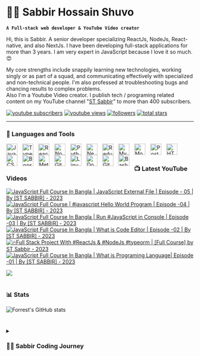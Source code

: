 # 👩‍💻 Sabbir Hossain Shuvo

**`A Full-stack web developer & YouTube Video creator`**

Hi, this is Sabbir. A senior developer specializing ReactJs, NodeJs, React-native, and also NextJs. I have been developing full-stack applications for more than 3 years. I am very expert in JavaScript because I love it so much.😍

My core strengths include snappily learning new technologies, working singly or as part of a squad, and communicating effectively with specialized and non-technical people. I'm also professed at troubleshooting bugs and chancing results to complex problems.  
Also I'm a Youtube Video creator. I publish tech / programing related content on my YouTube channel "[ST Sabbir](https://youtube.com/c/stsabbir)" to more than 400 subscribers.

   <p align="left">
      <a href="https://www.youtube.com/c/stsabbir?sub_confirmation=1">
         <img alt="youtube subscribers" title="Subscribe to my YouTube channel" src="https://custom-icon-badges.demolab.com/youtube/channel/subscribers/UC-kwgB_vfZlCtI_eXijNhMw?color=%23E05D44&label=SUBSCRIBE&logo=video&logoColor=white&style=for-the-badge&labelColor=CE4630"/></a> 
      <a href="https://www.youtube.com/c/stsabbir">
         <img alt="youtube views" title="YouTube views" src="https://custom-icon-badges.demolab.com/youtube/channel/views/UC-kwgB_vfZlCtI_eXijNhMw?color=%23E1AD0E&logo=eye&logoColor=white&style=for-the-badge&labelColor=C79600"/></a> 
      <a href="https://github.com/devlopersabbir?tab=followers">
         <img alt="followers" title="Follow me on Github" src="https://custom-icon-badges.demolab.com/github/followers/devlopersabbir?color=236ad3&labelColor=1155ba&style=for-the-badge&logo=person-add&label=Follow&logoColor=white"/></a>
      <a href="https://github.com/devlopersabbir?tab=repositories&sort=stargazers">
         <img alt="total stars" title="Total stars on GitHub" src="https://custom-icon-badges.demolab.com/github/stars/devlopersabbir?color=55960c&style=for-the-badge&labelColor=488207&logo=star"/></a>
   </p>

---

### 🧰 Languages and Tools

<img align="left" alt="JavaScript" width="30px" style="padding-right:10px;" src="https://cdn.jsdelivr.net/gh/devicons/devicon/icons/javascript/javascript-plain.svg" />
<img align="left" alt="TypeScript" width="30px" style="padding-right:10px;" src="https://cdn.jsdelivr.net/gh/devicons/devicon/icons/typescript/typescript-plain.svg" />
<img align="left" alt="React" width="30px" style="padding-right:10px;" src="https://cdn.jsdelivr.net/gh/devicons/devicon/icons/react/react-original.svg" />
<img align="left" alt="NodeJS" width="30px" style="padding-right:10px;" src="https://cdn.jsdelivr.net/gh/devicons/devicon/icons/nodejs/nodejs-original.svg" />
<img align="left" alt="Python" width="30px" style="padding-right:10px;" src="https://cdn.jsdelivr.net/gh/devicons/devicon/icons/python/python-plain.svg" />
<img align="left" alt="NextJs" width="30px" style="padding-right:10px;" src="https://cdn.jsdelivr.net/gh/devicons/devicon/icons/nextjs/nextjs-original.svg"  />
<img align="left" alt="Redux" width="30px" style="padding-right:10px;" src="https://cdn.jsdelivr.net/gh/devicons/devicon/icons/redux/redux-original.svg" />
<img align="left" alt="MySQL" width="30px" style="padding-right:10px;" src="https://cdn.jsdelivr.net/gh/devicons/devicon/icons/mysql/mysql-original-wordmark.svg" />
<img align="left" alt="Mongoodb" width="30px" style="padding-right:10px;" src="https://cdn.jsdelivr.net/gh/devicons/devicon/icons/mongodb/mongodb-original-wordmark.svg" />
<img align="left" alt="PostGresQL" width="30px" style="padding-right:10px;"  src="https://cdn.jsdelivr.net/gh/devicons/devicon/icons/postgresql/postgresql-original.svg" />
<img align="left" alt="HTML" width="30px" style="padding-right:10px;" src="https://cdn.jsdelivr.net/gh/devicons/devicon/icons/html5/html5-plain.svg" />
<img align="left" alt="CSS" width="30px" style="padding-right:10px;" src="https://cdn.jsdelivr.net/gh/devicons/devicon/icons/css3/css3-plain.svg" />
<img align="left" alt="Boostrap" width="30px" style="padding-right:10px;" src="https://cdn.jsdelivr.net/gh/devicons/devicon/icons/tailwindcss/tailwindcss-plain.svg" />
<img align="left" alt="Meterial UI" width="30px" style="padding-right: 10px" src="https://cdn.jsdelivr.net/gh/devicons/devicon/icons/materialui/materialui-original.svg" />
<img align="left" alt="Git" width="30px" style="padding-right:10px;" src="https://cdn.jsdelivr.net/gh/devicons/devicon/icons/git/git-original.svg" />
<img align="left" alt="Linux" width="30px" style="padding-right:10px;" src="https://cdn.jsdelivr.net/gh/devicons/devicon/icons/linux/linux-original.svg" />
<img align="left" alt="Docker" width="30px" style="padding-right:10px;" src="https://cdn.jsdelivr.net/gh/devicons/devicon/icons/docker/docker-original.svg" />
<img align="left" alt="GitHub" width="30px" style="padding-right:10px;" src="https://cdn.jsdelivr.net/gh/devicons/devicon/icons/github/github-original.svg" />
<img align="left" alt="Bash" width="30px" style="padding-right:10px;" src="https://cdn.jsdelivr.net/gh/devicons/devicon/icons/bash/bash-original.svg" />
<br />

#

### 📺 Latest YouTube Videos

<!-- BEGIN YOUTUBE-CARDS -->
[![JavaScript Full Course In Bangla | JavaScript External File | Episode - 05 | By [ST SABBIR] - 2023](https://ytcards.demolab.com/?id=HE5IyCcTcHg&title=JavaScript+Full+Course+In+Bangla+%7C+JavaScript+External+File+%7C+Episode+-+05+%7C+By+%5BST+SABBIR%5D+-+2023&lang=en&timestamp=1679401808&background_color=%230d1117&title_color=%23ffffff&stats_color=%23dedede&width=250 "JavaScript Full Course In Bangla | JavaScript External File | Episode - 05 | By [ST SABBIR] - 2023")](https://www.youtube.com/watch?v=HE5IyCcTcHg)
[![JavaScript Full Course | #javascript Hello World Program | Episode -04 | By [ST SABBIR] - 2023](https://ytcards.demolab.com/?id=WVDq7Gz0Lc4&title=JavaScript+Full+Course+%7C+%23javascript+Hello+World+Program+%7C+Episode+-04+%7C+By+%5BST+SABBIR%5D+-+2023&lang=en&timestamp=1679227231&background_color=%230d1117&title_color=%23ffffff&stats_color=%23dedede&width=250 "JavaScript Full Course | #javascript Hello World Program | Episode -04 | By [ST SABBIR] - 2023")](https://www.youtube.com/watch?v=WVDq7Gz0Lc4)
[![JavaScript Full Course In Bangla | Run #JavaScript in Console | Episode -03 | By [ST SABBIR] - 2023](https://ytcards.demolab.com/?id=b59h_KhWoIQ&title=JavaScript+Full+Course+In+Bangla+%7C+Run+%23JavaScript+in+Console+%7C+Episode+-03+%7C+By+%5BST+SABBIR%5D+-+2023&lang=en&timestamp=1679140822&background_color=%230d1117&title_color=%23ffffff&stats_color=%23dedede&width=250 "JavaScript Full Course In Bangla | Run #JavaScript in Console | Episode -03 | By [ST SABBIR] - 2023")](https://www.youtube.com/watch?v=b59h_KhWoIQ)
[![JavaScript Full Course In Bangla | What is Code Editor | Episode -02 | By [ST SABBIR] - 2023](https://ytcards.demolab.com/?id=8RCRqfUdLvI&title=JavaScript+Full+Course+In+Bangla+%7C+What+is+Code+Editor+%7C+Episode+-02+%7C+By+%5BST+SABBIR%5D+-+2023&lang=en&timestamp=1679049041&background_color=%230d1117&title_color=%23ffffff&stats_color=%23dedede&width=250 "JavaScript Full Course In Bangla | What is Code Editor | Episode -02 | By [ST SABBIR] - 2023")](https://www.youtube.com/watch?v=8RCRqfUdLvI)
[![🔥Full Stack Project With #ReactJs & #NodeJs #typeorm | [Full Course] by ST Sabbir - 2023](https://ytcards.demolab.com/?id=m3_qqCoLs00&title=%F0%9F%94%A5Full+Stack+Project+With+%23ReactJs+%26+%23NodeJs+%23typeorm+%7C+%5BFull+Course%5D+by+ST+Sabbir+-+2023&lang=en&timestamp=1678972376&background_color=%230d1117&title_color=%23ffffff&stats_color=%23dedede&width=250 "🔥Full Stack Project With #ReactJs & #NodeJs #typeorm | [Full Course] by ST Sabbir - 2023")](https://www.youtube.com/watch?v=m3_qqCoLs00)
[![JavaScript Full Course In Bangla | What is Programing Language| Episode -01 | By [ST SABBIR] - 2023](https://ytcards.demolab.com/?id=SsJgkZncFMU&title=JavaScript+Full+Course+In+Bangla+%7C+What+is+Programing+Language%7C+Episode+-01+%7C+By+%5BST+SABBIR%5D+-+2023&lang=en&timestamp=1678821373&background_color=%230d1117&title_color=%23ffffff&stats_color=%23dedede&width=250 "JavaScript Full Course In Bangla | What is Programing Language| Episode -01 | By [ST SABBIR] - 2023")](https://www.youtube.com/watch?v=SsJgkZncFMU)
<!-- END YOUTUBE-CARDS -->

[<img src="https://custom-icon-badges.demolab.com/badge/-Subscribe%20For%20More-red?style=for-the-badge&logo=video&logoColor=white"/>](https://www.youtube.com/c/stsabbir?sub_confirmation=1)

#

### 📊 Stats

![Forrest's GitHub stats](https://github-readme-stats.vercel.app/api?username=devlopersabbir&show_icons=true&theme=gruvbox)

#

<details>
 <summary><h3>👨‍💻 Sabbir Coding Journey</h3></summary>
   I started my coding journey in 2019.

[website]: https://showcase/devlopersabbir
[youtube]: https://youtube.com/c/stsabbir
   
#

**For the support**
[Buy Me A Coffee](https://www.buymeacoffee.com/devlopersabbir)
